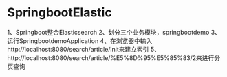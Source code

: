 # SpringbootElastic
1、Springboot整合Elasticsearch
2、划分三个业务模块，springbootdemo
3、运行SpringbootdemoApplication
4、在浏览器中输入http://localhost:8080/search/article/init来建立索引
5、http://localhost:8080/search/article/%E5%8D%95%E5%85%83/2来进行分页查询
